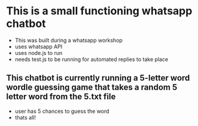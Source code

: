 # This is a small functioning whatsapp chatbot
- This was built during a whatsapp workshop
- uses whatsapp API
- uses node.js to run
- needs test.js to be running for automated replies to take place
## This chatbot is currently running a 5-letter word wordle guessing game that takes a random 5 letter word from the 5.txt file
- user has 5 chances to guess the word
- thats all!